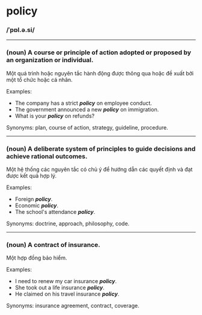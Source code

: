 # policy

### /ˈpɒl.ə.si/

---

### (noun) A course or principle of action adopted or proposed by an organization or individual.

Một quá trình hoặc nguyên tắc hành động được thông qua hoặc đề xuất bởi một tổ chức hoặc cá nhân.

Examples:
- The company has a strict ***policy*** on employee conduct.
- The government announced a new ***policy*** on immigration.
- What is your ***policy*** on refunds?

Synonyms: plan, course of action, strategy, guideline, procedure.

---

### (noun) A deliberate system of principles to guide decisions and achieve rational outcomes.

Một hệ thống các nguyên tắc có chủ ý để hướng dẫn các quyết định và đạt được kết quả hợp lý.

Examples:
-  Foreign ***policy***.
-  Economic ***policy***.
-  The school's attendance ***policy***.

Synonyms: doctrine, approach, philosophy, code.

---

### (noun) A contract of insurance.

Một hợp đồng bảo hiểm.

Examples:
- I need to renew my car insurance ***policy***.
- She took out a life insurance ***policy***.
- He claimed on his travel insurance ***policy***.

Synonyms: insurance agreement, contract, coverage.